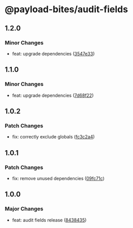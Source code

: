# @payload-bites/audit-fields

## 1.2.0

### Minor Changes

- feat: upgrade dependencies ([3547e33](https://github.com/rilrom/payload-bites/commit/3547e33))

## 1.1.0

### Minor Changes

- feat: upgrade dependencies ([7d68f22](https://github.com/rilrom/payload-bites/commit/7d68f22))

## 1.0.2

### Patch Changes

- fix: correctly exclude globals ([fc3c2a4](https://github.com/rilrom/payload-bites/commit/fc3c2a4))

## 1.0.1

### Patch Changes

- fix: remove unused dependencies ([09fc71c](https://github.com/rilrom/payload-bites/commit/09fc71c))

## 1.0.0

### Major Changes

- feat: audit fields release ([8438435](https://github.com/rilrom/payload-bites/commit/8438435))

